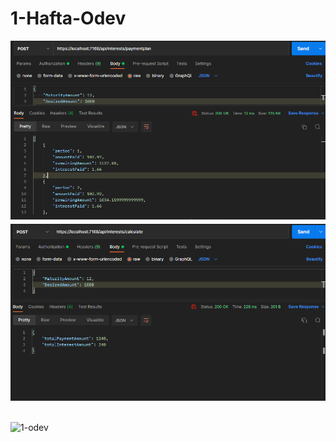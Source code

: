 # 1-Hafta-Odev
<img src="images/1.png" />
<img src="images/2.png" />
<br>
<br>

![1-odev](https://user-images.githubusercontent.com/95723369/175775209-eb119b21-ef50-4650-9c8a-b07c1feea55b.jpg)
